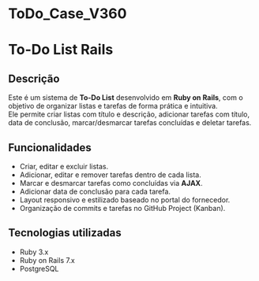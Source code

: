 # ToDo_Case_V360

# To-Do List Rails

## Descrição

Este é um sistema de **To-Do List** desenvolvido em **Ruby on Rails**, com o objetivo de organizar listas e tarefas de forma prática e intuitiva.  
Ele permite criar listas com título e descrição, adicionar tarefas com título, data de conclusão, marcar/desmarcar tarefas concluídas e deletar tarefas.  

## Funcionalidades

- Criar, editar e excluir listas.  
- Adicionar, editar e remover tarefas dentro de cada lista.  
- Marcar e desmarcar tarefas como concluídas via **AJAX**.  
- Adicionar data de conclusão para cada tarefa.  
- Layout responsivo e estilizado baseado no portal do fornecedor.  
- Organização de commits e tarefas no GitHub Project (Kanban).

## Tecnologias utilizadas

- Ruby 3.x  
- Ruby on Rails 7.x  
- PostgreSQL 
